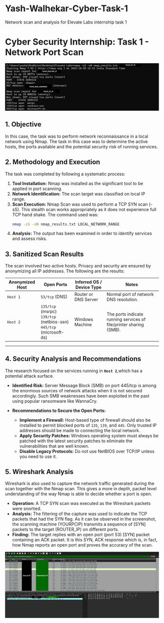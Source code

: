# Yash-Walhekar-Cyber-Task-1
Network scan and analysis for Elevate Labs internship task 1

# Cyber Security Internship: Task 1 - Network Port Scan

![Nmap_Scan_Results](Nmap_results.png)


## 1. Objective

In this case, the task was to perform network reconnaissance in a local network using Nmap. The task in this case was to determine the active hosts, the ports available and the potential security risk of running services.

## 2. Methodology and Execution

The task was completed by following a systematic process:
1. **Tool Installation:** Nmap was installed as the significant tool to be applied in port scanning.
2. **Network Identification:** The scan target was classified on local IP range.
3. **Scan Execution:**  Nmap Scan was used to perform a TCP SYN scan (-sS). This stealth scan works appropriately as it does not experience full TCP hand shake. The command used was:
    ```bash
    nmap -sS -oN nmap_results.txt LOCAL_NETWORK_RANGE
    ```
4. **Analysis:** The output has been examined in order to identify services and assess risks.

## 3. Sanitized Scan Results

The scan involved two active hosts. Privacy and security are ensured by anonymizing all IP addresses. The following are the results:

| Anonymized Host | Open Ports                               | Inferred OS / Device Type | Notes                                      |
| --------------- | ---------------------------------------- | ------------------------- | ------------------------------------------ |
| `Host 1`     | `53/tcp` (DNS)                           | Router or DNS Server      | Normal port of network DNS resolution.  |
| `Host 2`    | `135/tcp` (msrpc) <br> `139/tcp` (netbios-ssn) <br> `445/tcp` (microsoft-ds) | Windows Machine           |The ports indicate running services of file/printer sharing (SMB). |

---

## 4. Security Analysis and Recommendations

The research focused on the services running in **`Host 2`**,which has a potential attack surface.

* **Identified Risk:** Server Message Block (SMB) on port 445/tcp is among the enormous sources of network attacks when it is not secured accordingly. Such SMB weaknesses have been exploited in the past using popular ransomware like WannaCry.

* **Recommendations to Secure the Open Ports:**
    * **Implement a Firewall:** Host-based type of firewall should also be installed to permit blocked ports of `135`, `139`, and `445`. Only trusted IP addresses should be made to connecting the local network.
    * **Apply Security Patches:** Windows operating system must always be patched with the latest security patches to eliminate the vulnerabilities that are well known.
    * **Disable Legacy Protocols:** Do not use NetBIOS over TCP/IP unless you need to use it.

## 5. Wireshark Analysis

Wireshark is also used to capture the network traffic generated during the scan together with the Nmap scan. This gives a more in depth, packet level understanding of the way Nmap is able to decide whether a port is open.

* **Operation:** A TCP SYN scan was executed as the Wireshark packets were snortied.
* **Analysis:** The filtering of the capture was used to indicate the TCP packets that had the SYN flag. As it can be observed in the screenshot, the scanning machine (YOURPCIP) transmits a sequence of [SYN] packets to the target (ROUTER_IP) on different ports.
* **Finding:** The target replies with an open port (port 53) [SYN] packet containing an ACK packet. It is this SYN, ACK response which is, in fact, how Nmap reports an open port and proves the accuracy of the scan.  

![Wireshark Scan Capture](Wireshark_scan_results.png)
